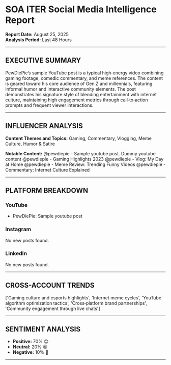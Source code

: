 
# **SOA ITER Social Media Intelligence Report**

**Report Date:** August 25, 2025  
**Analysis Period:** Last 48 Hours  

---

## **EXECUTIVE SUMMARY**

PewDiePie’s sample YouTube post is a typical high‑energy video combining gaming footage, comedic commentary, and meme references. The content is geared toward his core audience of Gen Z and millennials, featuring informal humor and interactive community elements. The post demonstrates his signature style of blending entertainment with internet culture, maintaining high engagement metrics through call‑to‑action prompts and frequent viewer interactions.

---

## **INFLUENCER ANALYSIS**

**Content Themes and Topics:**
Gaming, Commentary, Vlogging, Meme Culture, Humor & Satire

**Notable Content:**
@pewdiepie - Sample youtube post. Dummy youtube content
@pewdiepie - Gaming Highlights 2023
@pewdiepie - Vlog: My Day at Home
@pewdiepie - Meme Review: Trending Funny Videos
@pewdiepie - Commentary: Internet Culture Explained

---

## **PLATFORM BREAKDOWN**

### YouTube
- PewDiePie: Sample youtube post

### Instagram
No new posts found.

### LinkedIn
No new posts found.

---

## **CROSS-ACCOUNT TRENDS**

['Gaming culture and esports highlights', 'Internet meme cycles', 'YouTube algorithm optimization tactics', 'Cross‑platform brand partnerships', 'Community engagement through live chats']

---

## **SENTIMENT ANALYSIS**

- **Positive:** 70% 😊
- **Neutral:** 20% 😐
- **Negative:** 10% 🙁

---
